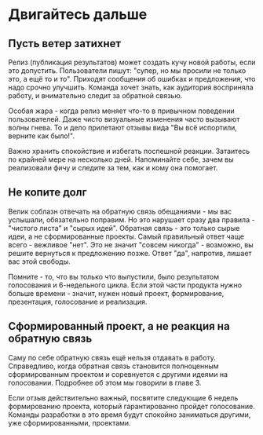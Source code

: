 # Двигайтесь дальше

## Пусть ветер затихнет

Релиз (публикация результатов) может создать кучу новой работы, если это допустить. Пользователи пишут: "супер, но мы просили не только это, а ещё то и то". Приходят сообщения об ошибках и предложения, что надо срочно улучшить. Команда хочет знать, как аудитория восприняла работу, и внимательно следит за обратной связью.

Особая жара - когда релиз меняет что-то в привычном поведении пользователей. Даже чисто визуальные изменения часто вызывают волны гнева. То и дело прилетают отзывы вида "Вы всё испортили, верните как было!".

Важно хранить спокойствие и избегать поспешной реакции. Затаитесь по крайней мере на несколько дней. Напоминайте себе, зачем вы реализовали фичу и следите за тем, как и кому она помогает.

## Не копите долг

Велик соблазн отвечать на обратную связь обещаниями - мы вас услышали, обязательно поправим. Но это нарушает сразу два правила - "чистого листа" и "сырых идей". Обратная связь - это только сырые идеи, а не сформированные проекты. Самый правильный ответ чаще всего - вежливое "нет". Это не значит "совсем никогда" - возможно, вы решите вернуться к предложению позже. Ответ "да", напротив, лишает вас этой свободы. 

Помните - то, что вы только что выпустили, было результатом голосования и 6-недельного цикла. Если этой части продукта нужно больше времени - значит, нужен новый проект, формирование, презентация, голосование и реализация. 

## Сформированный проект, а не реакция на обратную связь

Саму по себе обратную связь ещё нельзя отдавать в работу. Справедливо, когда обратная связь становится полноценным сформированным проектом и соревнуется с другими идеями на голосовании. Подробнее об этом мы говорили в главе 3.

Если отзыв действительно важный, посвятите следующие 6 недель формированию проекта, который гарантированно пройдет голосование. Команды разработки в это время будут спокойно заниматься другими, уже сформированными, проектами.